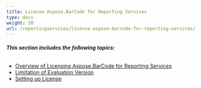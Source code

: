 ```yaml
---
title: License Aspose.BarCode for Reporting Services
type: docs
weight: 50
url: /reportingservices/license-aspose-barcode-for-reporting-services/
---
```


###### **This section includes the following topics:** 
- [Overview of Licensing Aspose.BarCode for Reporting Services](/barcode/reportingservices/overview-of-licensing-aspose-barcode-for-reporting-services/)
- [Limitation of Evaluation Version](/barcode/reportingservices/evaluation-version-limitations/)
- [Setting up License](/barcode/reportingservices/applying-a-license/)
